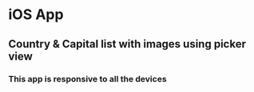# iOS App
## Country & Capital list with images using picker view
### This app is responsive to all the devices
